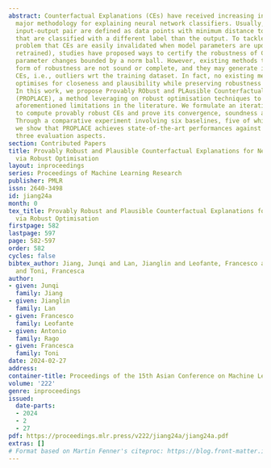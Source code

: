 ```yaml
---
abstract: Counterfactual Explanations (CEs) have received increasing interest as a
  major methodology for explaining neural network classifiers. Usually, CEs for an
  input-output pair are defined as data points with minimum distance to the input
  that are classified with a different label than the output. To tackle the established
  problem that CEs are easily invalidated when model parameters are updated (e.g.
  retrained), studies have proposed ways to certify the robustness of CEs under model
  parameter changes bounded by a norm ball. However, existing methods targeting this
  form of robustness are not sound or complete, and they may generate implausible
  CEs, i.e., outliers wrt the training dataset. In fact, no existing method simultaneously
  optimises for closeness and plausibility while preserving robustness guarantees.
  In this work, we propose Provably RObust and PLAusible Counterfactual Explanations
  (PROPLACE), a method leveraging on robust optimisation techniques to address the
  aforementioned limitations in the literature. We formulate an iterative algorithm
  to compute provably robust CEs and prove its convergence, soundness and completeness.
  Through a comparative experiment involving six baselines, five of which target robustness,
  we show that PROPLACE achieves state-of-the-art performances against metrics on
  three evaluation aspects.
section: Contributed Papers
title: Provably Robust and Plausible Counterfactual Explanations for Neural Networks
  via Robust Optimisation
layout: inproceedings
series: Proceedings of Machine Learning Research
publisher: PMLR
issn: 2640-3498
id: jiang24a
month: 0
tex_title: Provably Robust and Plausible Counterfactual Explanations for Neural Networks
  via Robust Optimisation
firstpage: 582
lastpage: 597
page: 582-597
order: 582
cycles: false
bibtex_author: Jiang, Junqi and Lan, Jianglin and Leofante, Francesco and Rago, Antonio
  and Toni, Francesca
author:
- given: Junqi
  family: Jiang
- given: Jianglin
  family: Lan
- given: Francesco
  family: Leofante
- given: Antonio
  family: Rago
- given: Francesca
  family: Toni
date: 2024-02-27
address:
container-title: Proceedings of the 15th Asian Conference on Machine Learning
volume: '222'
genre: inproceedings
issued:
  date-parts:
  - 2024
  - 2
  - 27
pdf: https://proceedings.mlr.press/v222/jiang24a/jiang24a.pdf
extras: []
# Format based on Martin Fenner's citeproc: https://blog.front-matter.io/posts/citeproc-yaml-for-bibliographies/
---
```

